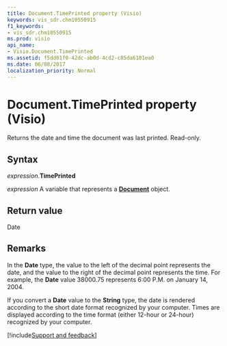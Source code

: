 ```yaml
---
title: Document.TimePrinted property (Visio)
keywords: vis_sdr.chm10550915
f1_keywords:
- vis_sdr.chm10550915
ms.prod: visio
api_name:
- Visio.Document.TimePrinted
ms.assetid: f5dd01f0-42dc-ab0d-4cd2-c85da6181ea0
ms.date: 06/08/2017
localization_priority: Normal
---
```



# Document.TimePrinted property (Visio)

Returns the date and time the document was last printed. Read-only.


## Syntax

_expression_.**TimePrinted**

_expression_ A variable that represents a **[Document](Visio.Document.md)** object.


## Return value

Date


## Remarks

In the **Date** type, the value to the left of the decimal point represents the date, and the value to the right of the decimal point represents the time. For example, the **Date** value 38000.75 represents 6:00 P.M. on January 14, 2004.

If you convert a **Date** value to the **String** type, the date is rendered according to the short date format recognized by your computer. Times are displayed according to the time format (either 12-hour or 24-hour) recognized by your computer.

[!include[Support and feedback](~/includes/feedback-boilerplate.md)]